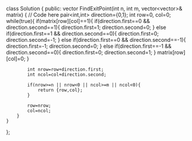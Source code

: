 class Solution {
  public:
    vector<int> FindExitPoint(int n, int m, vector<vector<int>>& matrix) {
        // Code here
        pair<int,int> direction={0,1};
        int row=0, col=0;
        while(true){
            if(matrix[row][col]==1){
                if(direction.first==0 && direction.second==1){
                    direction.first=1;
                    direction.second=0;
                }
                else if(direction.first==1 && direction.second==0){
                    direction.first=0;
                    direction.second=-1;
                }
                else if(direction.first==0 && direction.second==-1){
                    direction.first=-1;
                    direction.second=0;
                }
                else if(direction.first==-1 && direction.second==0){
                    direction.first=0;
                    direction.second=1;
                }
                matrix[row][col]=0;
            }
            
            int nrow=row+direction.first;
            int ncol=col+direction.second;
            
            if(nrow>=n || nrow<0 || ncol>=m || ncol<0){
                return {row,col};   
            }
            
            row=nrow;
            col=ncol;
        }
    }
};
